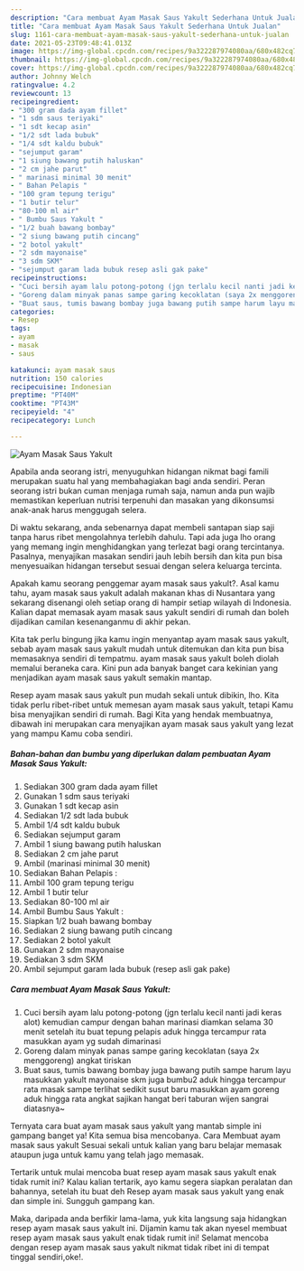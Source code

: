 ```yaml
---
description: "Cara membuat Ayam Masak Saus Yakult Sederhana Untuk Jualan"
title: "Cara membuat Ayam Masak Saus Yakult Sederhana Untuk Jualan"
slug: 1161-cara-membuat-ayam-masak-saus-yakult-sederhana-untuk-jualan
date: 2021-05-23T09:48:41.013Z
image: https://img-global.cpcdn.com/recipes/9a322287974080aa/680x482cq70/ayam-masak-saus-yakult-foto-resep-utama.jpg
thumbnail: https://img-global.cpcdn.com/recipes/9a322287974080aa/680x482cq70/ayam-masak-saus-yakult-foto-resep-utama.jpg
cover: https://img-global.cpcdn.com/recipes/9a322287974080aa/680x482cq70/ayam-masak-saus-yakult-foto-resep-utama.jpg
author: Johnny Welch
ratingvalue: 4.2
reviewcount: 13
recipeingredient:
- "300 gram dada ayam fillet"
- "1 sdm saus teriyaki"
- "1 sdt kecap asin"
- "1/2 sdt lada bubuk"
- "1/4 sdt kaldu bubuk"
- "sejumput garam"
- "1 siung bawang putih haluskan"
- "2 cm jahe parut"
- " marinasi minimal 30 menit"
- " Bahan Pelapis "
- "100 gram tepung terigu"
- "1 butir telur"
- "80-100 ml air"
- " Bumbu Saus Yakult "
- "1/2 buah bawang bombay"
- "2 siung bawang putih cincang"
- "2 botol yakult"
- "2 sdm mayonaise"
- "3 sdm SKM"
- "sejumput garam lada bubuk resep asli gak pake"
recipeinstructions:
- "Cuci bersih ayam lalu potong-potong (jgn terlalu kecil nanti jadi keras alot) kemudian campur dengan bahan marinasi diamkan selama 30 menit setelah itu buat tepung pelapis aduk hingga tercampur rata masukkan ayam yg sudah dimarinasi"
- "Goreng dalam minyak panas sampe garing kecoklatan (saya 2x menggoreng) angkat tiriskan"
- "Buat saus, tumis bawang bombay juga bawang putih sampe harum layu masukkan yakult mayonaise skm juga bumbu2 aduk hingga tercampur rata masak sampe terlihat sedikit susut baru masukkan ayam goreng aduk hingga rata angkat sajikan hangat beri taburan wijen sangrai diatasnya~"
categories:
- Resep
tags:
- ayam
- masak
- saus

katakunci: ayam masak saus 
nutrition: 150 calories
recipecuisine: Indonesian
preptime: "PT40M"
cooktime: "PT43M"
recipeyield: "4"
recipecategory: Lunch

---
```



![Ayam Masak Saus Yakult](https://img-global.cpcdn.com/recipes/9a322287974080aa/680x482cq70/ayam-masak-saus-yakult-foto-resep-utama.jpg)

Apabila anda seorang istri, menyuguhkan hidangan nikmat bagi famili merupakan suatu hal yang membahagiakan bagi anda sendiri. Peran seorang istri bukan cuman menjaga rumah saja, namun anda pun wajib memastikan keperluan nutrisi terpenuhi dan masakan yang dikonsumsi anak-anak harus menggugah selera.

Di waktu  sekarang, anda sebenarnya dapat membeli santapan siap saji tanpa harus ribet mengolahnya terlebih dahulu. Tapi ada juga lho orang yang memang ingin menghidangkan yang terlezat bagi orang tercintanya. Pasalnya, menyajikan masakan sendiri jauh lebih bersih dan kita pun bisa menyesuaikan hidangan tersebut sesuai dengan selera keluarga tercinta. 



Apakah kamu seorang penggemar ayam masak saus yakult?. Asal kamu tahu, ayam masak saus yakult adalah makanan khas di Nusantara yang sekarang disenangi oleh setiap orang di hampir setiap wilayah di Indonesia. Kalian dapat memasak ayam masak saus yakult sendiri di rumah dan boleh dijadikan camilan kesenanganmu di akhir pekan.

Kita tak perlu bingung jika kamu ingin menyantap ayam masak saus yakult, sebab ayam masak saus yakult mudah untuk ditemukan dan kita pun bisa memasaknya sendiri di tempatmu. ayam masak saus yakult boleh diolah memalui beraneka cara. Kini pun ada banyak banget cara kekinian yang menjadikan ayam masak saus yakult semakin mantap.

Resep ayam masak saus yakult pun mudah sekali untuk dibikin, lho. Kita tidak perlu ribet-ribet untuk memesan ayam masak saus yakult, tetapi Kamu bisa menyajikan sendiri di rumah. Bagi Kita yang hendak membuatnya, dibawah ini merupakan cara menyajikan ayam masak saus yakult yang lezat yang mampu Kamu coba sendiri.

<!--inarticleads1-->

##### Bahan-bahan dan bumbu yang diperlukan dalam pembuatan Ayam Masak Saus Yakult:

1. Sediakan 300 gram dada ayam fillet
1. Gunakan 1 sdm saus teriyaki
1. Gunakan 1 sdt kecap asin
1. Sediakan 1/2 sdt lada bubuk
1. Ambil 1/4 sdt kaldu bubuk
1. Sediakan sejumput garam
1. Ambil 1 siung bawang putih haluskan
1. Sediakan 2 cm jahe parut
1. Ambil  (marinasi minimal 30 menit)
1. Sediakan  Bahan Pelapis :
1. Ambil 100 gram tepung terigu
1. Ambil 1 butir telur
1. Sediakan 80-100 ml air
1. Ambil  Bumbu Saus Yakult :
1. Siapkan 1/2 buah bawang bombay
1. Sediakan 2 siung bawang putih cincang
1. Sediakan 2 botol yakult
1. Gunakan 2 sdm mayonaise
1. Sediakan 3 sdm SKM
1. Ambil sejumput garam lada bubuk (resep asli gak pake)




<!--inarticleads2-->

##### Cara membuat Ayam Masak Saus Yakult:

1. Cuci bersih ayam lalu potong-potong (jgn terlalu kecil nanti jadi keras alot) kemudian campur dengan bahan marinasi diamkan selama 30 menit setelah itu buat tepung pelapis aduk hingga tercampur rata masukkan ayam yg sudah dimarinasi
1. Goreng dalam minyak panas sampe garing kecoklatan (saya 2x menggoreng) angkat tiriskan
1. Buat saus, tumis bawang bombay juga bawang putih sampe harum layu masukkan yakult mayonaise skm juga bumbu2 aduk hingga tercampur rata masak sampe terlihat sedikit susut baru masukkan ayam goreng aduk hingga rata angkat sajikan hangat beri taburan wijen sangrai diatasnya~




Ternyata cara buat ayam masak saus yakult yang mantab simple ini gampang banget ya! Kita semua bisa mencobanya. Cara Membuat ayam masak saus yakult Sesuai sekali untuk kalian yang baru belajar memasak ataupun juga untuk kamu yang telah jago memasak.

Tertarik untuk mulai mencoba buat resep ayam masak saus yakult enak tidak rumit ini? Kalau kalian tertarik, ayo kamu segera siapkan peralatan dan bahannya, setelah itu buat deh Resep ayam masak saus yakult yang enak dan simple ini. Sungguh gampang kan. 

Maka, daripada anda berfikir lama-lama, yuk kita langsung saja hidangkan resep ayam masak saus yakult ini. Dijamin kamu tak akan nyesel membuat resep ayam masak saus yakult enak tidak rumit ini! Selamat mencoba dengan resep ayam masak saus yakult nikmat tidak ribet ini di tempat tinggal sendiri,oke!.

